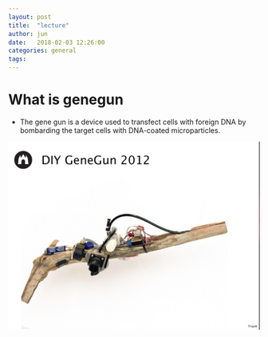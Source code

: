 ```yaml
---
layout: post
title:  "lecture"
author: jun
date:   2018-02-03 12:26:00
categories: general
tags: 
---
```


# What is genegun
- The gene gun is a device used to transfect cells with foreign DNA by bombarding the target cells with DNA-coated microparticles.

![slide](/participants/jun/image/genegun.png) 





